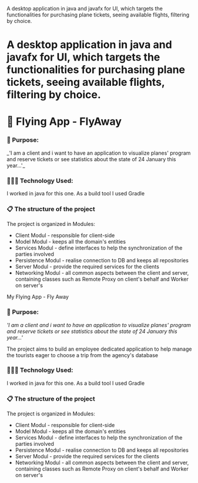 

A desktop application in java and javafx for UI, which targets the functionalities for purchasing plane tickets, seeing available flights, filtering by choice.
<h1> A desktop application in java and javafx for UI, which targets the functionalities for purchasing plane tickets, seeing available flights, filtering by choice.
<h1>🛫 Flying App - FlyAway </h1>
<h3>🎯 Purpose: </h3>
_'I am a client and i want to have an application to visualize planes' program and reserve tickets or see statistics about the state of 24 January this year...'_

<h3>👩🏻‍💻 Technology Used:</h3>
<p>I worked in java for this one. As a build tool I used Gradle</p>
<h3>📋 The structure of the project</h3>
<p>The project is organized in Modules:
<ul>
<li>Client Modul - responsible for client-side</li>
<li>Model Modul - keeps all the domain's entities</li>
<li>Services Modul - define interfaces to help the synchronization of the parties involved</li>
<li>Persistence Modul - realise connection to DB and keeps all repositories</li>
<li>Server Modul - provide the required services for the clients</li>
<li>Networking Modul - all common aspects between the client and server, containing classes such as Remote Proxy on client's behalf and Worker on server's</li>

</ul>

</p>
My Flying App - Fly Away </h1>
<h3>🎯 Purpose: </h3>
<em>'I am a client and i want to have an application to visualize planes' program and reserve tickets or see statistics about the state of 24 January this year...'</em>
<p>The project aims to build an employee dedicated application to help manage the tourists eager to choose a trip from the agency's database</p>

<h3>👩🏻‍💻 Technology Used:</h3>
<p>I worked in java for this one. As a build tool I used Gradle</p>
<h3>📋 The structure of the project</h3>
<p>The project is organized in Modules:
<ul>
<li>Client Modul - responsible for client-side</li>
<li>Model Modul - keeps all the domain's entities</li>
<li>Services Modul - define interfaces to help the synchronization of the parties involved</li>
<li>Persistence Modul - realise connection to DB and keeps all repositories</li>
<li>Server Modul - provide the required services for the clients</li>
<li>Networking Modul - all common aspects between the client and server, containing classes such as Remote Proxy on client's behalf and Worker on server's</li>

</ul>

</p>
